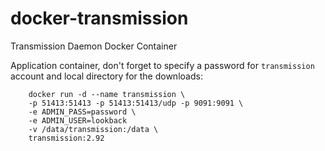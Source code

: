 docker-transmission
===================

Transmission Daemon Docker Container

Application container, don't forget to specify a password for `transmission` account and local directory for the downloads:

```
    docker run -d --name transmission \
    -p 51413:51413 -p 51413:51413/udp -p 9091:9091 \
    -e ADMIN_PASS=password \
    -e ADMIN_USER=lookback
    -v /data/transmission:/data \
    transmission:2.92
```

